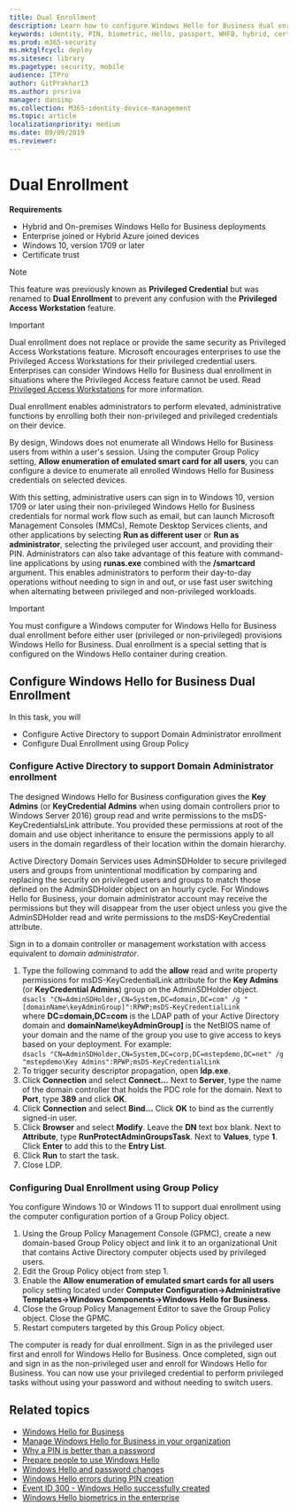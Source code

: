 ```yaml
---
title: Dual Enrollment
description: Learn how to configure Windows Hello for Business dual enrollment. Also, learn how to configure Active Directory to support Domain Administrator enrollment.
keywords: identity, PIN, biometric, Hello, passport, WHFB, hybrid, cert-trust, device, registration, unlock, dual enrollment,
ms.prod: m365-security
ms.mktglfcycl: deploy
ms.sitesec: library
ms.pagetype: security, mobile
audience: ITPro
author: GitPrakhar13
ms.author: prsriva
manager: dansimp
ms.collection: M365-identity-device-management
ms.topic: article
localizationpriority: medium
ms.date: 09/09/2019
ms.reviewer: 
---
```


# Dual Enrollment

**Requirements**

* Hybrid and On-premises Windows Hello for Business deployments
* Enterprise joined or Hybrid Azure joined devices
* Windows 10, version 1709 or later
* Certificate trust

> [!NOTE]
> This feature was previously known as **Privileged Credential** but was renamed to **Dual Enrollment** to prevent any confusion with the **Privileged Access Workstation** feature.

> [!IMPORTANT]
> Dual enrollment does not replace or provide the same security as Privileged Access Workstations feature.  Microsoft encourages enterprises to use the Privileged Access Workstations for their privileged credential users.  Enterprises can consider Windows Hello for Business dual enrollment in situations where the Privileged Access feature cannot be used.  Read [Privileged Access Workstations](/windows-server/identity/securing-privileged-access/privileged-access-workstations) for more information.

Dual enrollment enables administrators to perform elevated, administrative functions by enrolling both their non-privileged and privileged credentials on their device.

By design, Windows does not enumerate all Windows Hello for Business users from within a user's session.  Using the computer Group Policy setting, **Allow enumeration of emulated smart card for all users**, you can configure a device to enumerate all enrolled Windows Hello for Business credentials on selected devices.

With this setting, administrative users can sign in to Windows 10, version 1709 or later using their non-privileged Windows Hello for Business credentials for normal work flow such as email, but can launch Microsoft Management Consoles (MMCs), Remote Desktop Services clients, and other applications by selecting **Run as different user** or **Run as administrator**, selecting the privileged user account, and providing their PIN.  Administrators can also take advantage of this feature with command-line applications by using **runas.exe** combined with the **/smartcard** argument.  This enables administrators to perform their day-to-day operations without needing to sign in and out, or use fast user switching when alternating between privileged and non-privileged workloads.

> [!IMPORTANT]
> You must configure a Windows computer for Windows Hello for Business dual enrollment before either user (privileged or non-privileged) provisions Windows Hello for Business.  Dual enrollment is a special setting that is configured on the Windows Hello container during creation.

## Configure Windows Hello for Business Dual Enrollment

In this task, you will

* Configure Active Directory to support Domain Administrator enrollment
* Configure Dual Enrollment using Group Policy

### Configure Active Directory to support Domain Administrator enrollment

The designed Windows Hello for Business configuration gives the **Key Admins** (or **KeyCredential Admins** when using domain controllers prior to Windows Server 2016) group read and write permissions to the msDS-KeyCredentialsLink attribute.  You provided these permissions at root of the domain and use object inheritance to ensure the permissions apply to all users in the domain regardless of their location within the domain hierarchy.

Active Directory Domain Services uses AdminSDHolder to secure privileged users and groups from unintentional modification by comparing and replacing the security on privileged users and groups to match those defined on the AdminSDHolder object on an hourly cycle. For Windows Hello for Business, your domain administrator account may receive the permissions but they will disappear from the user object unless you give the AdminSDHolder read and write permissions to the msDS-KeyCredential attribute.

Sign in to a domain controller or management workstation with access equivalent to _domain administrator_.

1. Type the following command to add the **allow** read and write property permissions for msDS-KeyCredentialLink attribute for the **Key Admins** (or **KeyCredential Admins**) group on the AdminSDHolder object.</br>
```dsacls "CN=AdminSDHolder,CN=System,DC=domain,DC=com" /g "[domainName\keyAdminGroup]":RPWP;msDS-KeyCredentialLink```</br>
where **DC=domain,DC=com** is the LDAP path of your Active Directory domain and **domainName\keyAdminGroup]** is the NetBIOS name of your domain and the name of the group you use to give access to keys based on your deployment.  For example:</br>
```dsacls "CN=AdminSDHolder,CN=System,DC=corp,DC=mstepdemo,DC=net" /g "mstepdemo\Key Admins":RPWP;msDS-KeyCredentialLink```
2. To trigger security descriptor propagation, open **ldp.exe**.
3. Click **Connection** and select **Connect...**  Next to **Server**, type the name of the domain controller that holds the PDC role for the domain. Next to **Port**, type **389** and click **OK**.
4. Click **Connection** and select **Bind...**  Click **OK** to bind as the currently signed-in user.
5. Click **Browser** and select **Modify**.  Leave the **DN** text box blank.  Next to **Attribute**, type **RunProtectAdminGroupsTask**. Next to **Values**, type **1**.  Click **Enter** to add this to the **Entry List**.
6. Click **Run** to start the task.
7. Close LDP.  

### Configuring Dual Enrollment using Group Policy

You configure Windows 10 or Windows 11 to support dual enrollment using the computer configuration portion of a Group Policy object.

1. Using the Group Policy Management Console (GPMC), create a new domain-based Group Policy object and link it to an organizational Unit that contains Active Directory computer objects used by privileged users.
2. Edit the Group Policy object from step 1.
3. Enable the **Allow enumeration of emulated smart cards for all users** policy setting located under **Computer Configuration->Administrative Templates->Windows Components->Windows Hello for Business**.
4. Close the Group Policy Management Editor to save the Group Policy object.  Close the GPMC.
5. Restart computers targeted by this Group Policy object.

The computer is ready for dual enrollment.  Sign in as the privileged user first and enroll for Windows Hello for Business. Once completed, sign out and sign in as the non-privileged user and enroll for Windows Hello for Business.  You can now use your privileged credential to perform privileged tasks without using your password and without needing to switch users.

## Related topics

* [Windows Hello for Business](hello-identity-verification.md)
* [Manage Windows Hello for Business in your organization](hello-manage-in-organization.md)
* [Why a PIN is better than a password](hello-why-pin-is-better-than-password.md)
* [Prepare people to use Windows Hello](hello-prepare-people-to-use.md)
* [Windows Hello and password changes](hello-and-password-changes.md)
* [Windows Hello errors during PIN creation](hello-errors-during-pin-creation.md)
* [Event ID 300 - Windows Hello successfully created](hello-event-300.md)
* [Windows Hello biometrics in the enterprise](hello-biometrics-in-enterprise.md)
